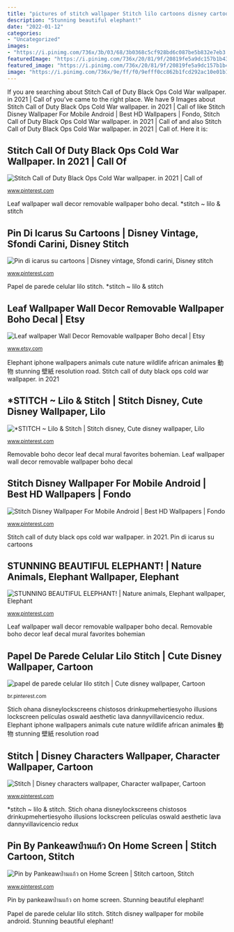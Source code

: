 ```yaml
---
title: "pictures of stitch wallpaper Stitch lilo cartoons disney cartoon profile funny cute aesthetic sfondi wallpapers quotes trendy princesses characters memes drawing 90s icons humor"
description: "Stunning beautiful elephant!"
date: "2022-01-12"
categories:
- "Uncategorized"
images:
- "https://i.pinimg.com/736x/3b/03/68/3b0368c5cf928bd6c087be5b832e7eb3.jpg"
featuredImage: "https://i.pinimg.com/736x/20/81/9f/20819fe5a9dc157b1b432643a2e1c7c1.jpg"
featured_image: "https://i.pinimg.com/736x/20/81/9f/20819fe5a9dc157b1b432643a2e1c7c1.jpg"
image: "https://i.pinimg.com/736x/9e/ff/f0/9efff0cc862b1fcd292ac10e01b16f83.jpg"
---
```


If you are searching about Stitch Call of Duty Black Ops Cold War wallpaper. in 2021 | Call of you've came to the right place. We have 9 Images about Stitch Call of Duty Black Ops Cold War wallpaper. in 2021 | Call of like Stitch Disney Wallpaper For Mobile Android | Best HD Wallpapers | Fondo, Stitch Call of Duty Black Ops Cold War wallpaper. in 2021 | Call of and also Stitch Call of Duty Black Ops Cold War wallpaper. in 2021 | Call of. Here it is:

## Stitch Call Of Duty Black Ops Cold War Wallpaper. In 2021 | Call Of

![Stitch Call of Duty Black Ops Cold War wallpaper. in 2021 | Call of](https://i.pinimg.com/736x/65/82/50/6582501bb64911a3bac438d7837b31c7.jpg "Leaf wallpaper wall decor removable wallpaper boho decal")

<small>www.pinterest.com</small>

Leaf wallpaper wall decor removable wallpaper boho decal. *stitch ~ lilo &amp; stitch

## Pin Di Icarus Su Cartoons | Disney Vintage, Sfondi Carini, Disney Stitch

![Pin di icarus su cartoons | Disney vintage, Sfondi carini, Disney stitch](https://i.pinimg.com/736x/17/37/86/17378684ac88fa9163a53f35eda0502a.jpg "Stich ohana disneylockscreens chistosos drinkupmehertiesyoho illusions lockscreen películas oswald aesthetic lava dannyvillavicencio redux")

<small>www.pinterest.com</small>

Papel de parede celular lilo stitch. *stitch ~ lilo &amp; stitch

## Leaf Wallpaper Wall Decor Removable Wallpaper Boho Decal | Etsy

![Leaf wallpaper Wall Decor Removable wallpaper Boho decal | Etsy](https://i.etsystatic.com/13021199/r/il/989fcd/1262588419/il_794xN.1262588419_sdy7.jpg "Stich ohana disneylockscreens chistosos drinkupmehertiesyoho illusions lockscreen películas oswald aesthetic lava dannyvillavicencio redux")

<small>www.etsy.com</small>

Elephant iphone wallpapers animals cute nature wildlife african animales 動物 stunning 壁紙 resolution road. Stitch call of duty black ops cold war wallpaper. in 2021

## *STITCH ~ Lilo &amp; Stitch | Stitch Disney, Cute Disney Wallpaper, Lilo

![*STITCH ~ Lilo &amp; Stitch | Stitch disney, Cute disney wallpaper, Lilo](https://i.pinimg.com/736x/9e/ff/f0/9efff0cc862b1fcd292ac10e01b16f83.jpg "Stich ohana disneylockscreens chistosos drinkupmehertiesyoho illusions lockscreen películas oswald aesthetic lava dannyvillavicencio redux")

<small>www.pinterest.com</small>

Removable boho decor leaf decal mural favorites bohemian. Leaf wallpaper wall decor removable wallpaper boho decal

## Stitch Disney Wallpaper For Mobile Android | Best HD Wallpapers | Fondo

![Stitch Disney Wallpaper For Mobile Android | Best HD Wallpapers | Fondo](https://i.pinimg.com/736x/b2/24/b4/b224b4779751f782fe97007a607379e1.jpg "Pin by pankeawป่านแก้ว on home screen")

<small>www.pinterest.com</small>

Stitch call of duty black ops cold war wallpaper. in 2021. Pin di icarus su cartoons

## STUNNING BEAUTIFUL ELEPHANT! | Nature Animals, Elephant Wallpaper, Elephant

![STUNNING BEAUTIFUL ELEPHANT! | Nature animals, Elephant wallpaper, Elephant](https://i.pinimg.com/736x/20/81/9f/20819fe5a9dc157b1b432643a2e1c7c1.jpg "Removable boho decor leaf decal mural favorites bohemian")

<small>www.pinterest.com</small>

Leaf wallpaper wall decor removable wallpaper boho decal. Removable boho decor leaf decal mural favorites bohemian

## Papel De Parede Celular Lilo Stitch | Cute Disney Wallpaper, Cartoon

![papel de parede celular lilo stitch | Cute disney wallpaper, Cartoon](https://i.pinimg.com/736x/b2/ec/f8/b2ecf82d39969fcb05a1f0f4d4dfd787.jpg "Pin by pankeawป่านแก้ว on home screen")

<small>br.pinterest.com</small>

Stich ohana disneylockscreens chistosos drinkupmehertiesyoho illusions lockscreen películas oswald aesthetic lava dannyvillavicencio redux. Elephant iphone wallpapers animals cute nature wildlife african animales 動物 stunning 壁紙 resolution road

## Stitch | Disney Characters Wallpaper, Character Wallpaper, Cartoon

![Stitch | Disney characters wallpaper, Character wallpaper, Cartoon](https://i.pinimg.com/736x/3b/03/68/3b0368c5cf928bd6c087be5b832e7eb3.jpg "Stunning beautiful elephant!")

<small>www.pinterest.com</small>

*stitch ~ lilo &amp; stitch. Stich ohana disneylockscreens chistosos drinkupmehertiesyoho illusions lockscreen películas oswald aesthetic lava dannyvillavicencio redux

## Pin By Pankeawป่านแก้ว On Home Screen | Stitch Cartoon, Stitch

![Pin by Pankeawป่านแก้ว on Home Screen | Stitch cartoon, Stitch](https://i.pinimg.com/736x/ae/27/47/ae274728a06e69a317f58cc9eedcecdf--lilo-stitch-electric-fan.jpg "Pin by pankeawป่านแก้ว on home screen")

<small>www.pinterest.com</small>

Pin by pankeawป่านแก้ว on home screen. Stunning beautiful elephant!

Papel de parede celular lilo stitch. Stitch disney wallpaper for mobile android. Stunning beautiful elephant!
